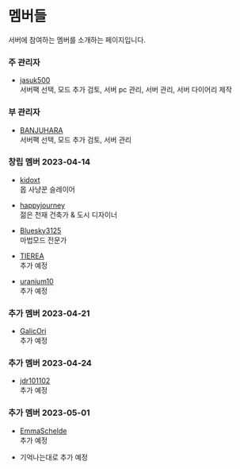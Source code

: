 # 멤버들

서버에 참여하는 멤버를 소개하는 페이지입니다.

### 주 관리자
- [jasuk500](jasuk500.md)  
서버팩 선택, 모드 추가 검토, 서버 pc 관리, 서버 관리, 서버 다이어리 제작

### 부 관리자
- [BANJUHARA](BANJUHARA.md)  
서버팩 선택, 모드 추가 검토, 서버 관리

### 창립 멤버 2023-04-14
- [kidoxt](kidoxt.md)  
몹 사냥꾼 슬레이어

- [happyjourney](happyjourney.md)  
젊은 천재 건축가 & 도시 디자이너

- [Bluesky3125](Bluesky3125.md)  
마법모드 전문가

- [TIEREA](TIEREA.md)  
추가 예정

- [uranium10](uranium10.md)  
추가 예정

### 추가 멤버 2023-04-21
- [GalicOri](GarlicOri.md)  
추가 예정

### 추가 멤버 2023-04-24
- [jdr101102](jdr101102.md)  
추가 예정

### 추가 멤버 2023-05-01
- [EmmaSchelde](EmmaSchelde.md)  
추가 예정

- 기억나는대로 추가 예정